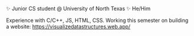 ✨ Junior CS student @ University of North Texas ✨
He/Him

Experience with C/C++, JS, HTML, CSS. Working this semester on building a website: https://visualizedatastructures.web.app/

<!--
**coolnormal23/coolnormal23** is a ✨ _special_ ✨ repository because its `README.md` (this file) appears on your GitHub profile.

Here are some ideas to get you started:

- 🔭 I’m currently working on ...
- 🌱 I’m currently learning ...
- 👯 I’m looking to collaborate on ...
- 🤔 I’m looking for help with ...
- 💬 Ask me about ...
- 📫 How to reach me: ...
- 😄 Pronouns: ...
- ⚡ Fun fact: ...
-->
